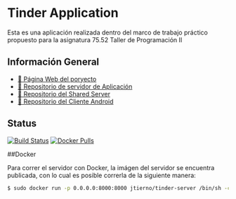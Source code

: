 # Tinder Application

Esta es una aplicación realizada dentro del marco de trabajo práctico propuesto para la asignatura 75.52 Taller de Programación II


## Información General

- [:link: Página Web del poryecto](http://tinder2team.github.io/Tinder-Server/)
- [:book: Repositorio de servidor de Aplicación](http://tinder2team.github.io/Tinder-Server/)
- [:book: Repositorio del Shared Server](https://github.com/Tinder2Team/Tinder-Shared)
- [:book: Repositorio del Cliente Android](https://github.com/Tinder2Team/Tinder-Client)

## Status

[![Build Status](https://travis-ci.org/Tinder2Team/Tinder-Server.svg?branch=master)](https://travis-ci.org/Tinder2Team/Tinder-Server)
[![Docker Pulls](https://img.shields.io/docker/pulls/martineq/tp7552.svg)](https://hub.docker.com/r/martineq/tp7552/)

##Docker

Para correr el servidor con Docker, la imágen del servidor se encuentra publicada, con lo cual es posible correrla de la siguiente manera:

```sh
$ sudo docker run -p 0.0.0.0:8000:8000 jtierno/tinder-server /bin/sh -c "./server/server"
```